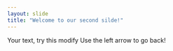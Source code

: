 ```yaml
---
layout: slide
title: "Welcome to our second silde!"
---
```

Your text, try this modify
Use the left arrow to go back!
